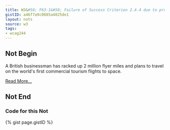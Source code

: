 ```yaml
---
title: W3&#58; F63-1&#58; Failure of Success Criterion 2.4.4 due to providing link context only in content that is not related to the link
gistID: a46f7a9c0685a4825de1
layout: nots
source: w3
tags:
- wcag244
---
```


<h2 aria-describedby="{{ page.gistID }}">Not Begin</h2>
<div class="rendered-not">
<p>A British businessman has racked up 2 million flyer miles and plans to 
travel on the world's first commercial tourism flights to space.</p>

<p><a href="ff.html">Read More...</a></p>
</div> <!-- rendered-not -->

<h2 aria-describedby="{{ page.gistID }}">Not End</h2>

<h3 aria-describedby="{{ page.gistID }}">Code for this Not</h3>
{% gist page.gistID %}